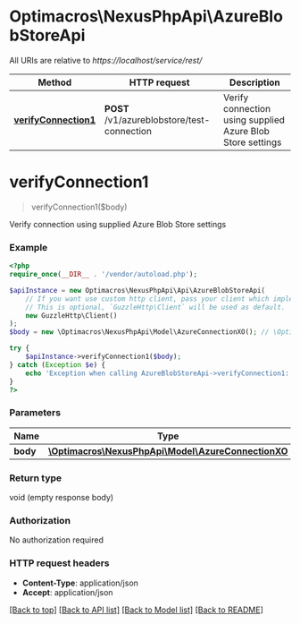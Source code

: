 # Optimacros\NexusPhpApi\AzureBlobStoreApi

All URIs are relative to *https://localhost/service/rest/*

Method | HTTP request | Description
------------- | ------------- | -------------
[**verifyConnection1**](AzureBlobStoreApi.md#verifyConnection1) | **POST** /v1/azureblobstore/test-connection | Verify connection using supplied Azure Blob Store settings


# **verifyConnection1**
> verifyConnection1($body)

Verify connection using supplied Azure Blob Store settings



### Example
```php
<?php
require_once(__DIR__ . '/vendor/autoload.php');

$apiInstance = new Optimacros\NexusPhpApi\Api\AzureBlobStoreApi(
    // If you want use custom http client, pass your client which implements `GuzzleHttp\ClientInterface`.
    // This is optional, `GuzzleHttp\Client` will be used as default.
    new GuzzleHttp\Client()
);
$body = new \Optimacros\NexusPhpApi\Model\AzureConnectionXO(); // \Optimacros\NexusPhpApi\Model\AzureConnectionXO | 

try {
    $apiInstance->verifyConnection1($body);
} catch (Exception $e) {
    echo 'Exception when calling AzureBlobStoreApi->verifyConnection1: ', $e->getMessage(), PHP_EOL;
}
?>
```

### Parameters

Name | Type | Description  | Notes
------------- | ------------- | ------------- | -------------
 **body** | [**\Optimacros\NexusPhpApi\Model\AzureConnectionXO**](../Model/AzureConnectionXO.md)|  | [optional]

### Return type

void (empty response body)

### Authorization

No authorization required

### HTTP request headers

 - **Content-Type**: application/json
 - **Accept**: application/json

[[Back to top]](#) [[Back to API list]](../../README.md#documentation-for-api-endpoints) [[Back to Model list]](../../README.md#documentation-for-models) [[Back to README]](../../README.md)

